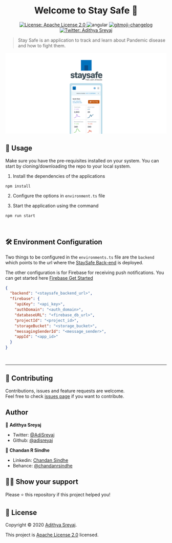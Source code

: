 <h1 align="center">Welcome to Stay Safe 👋</h1>
<p align="center">
  <a href="https://github.com/kefranabg/readme-md-generator/blob/master/LICENSE">
    <img alt="License: Apache License 2.0" src="https://img.shields.io/badge/license-Apache License 2.0-yellow.svg" target="_blank" />
  </a>
    <img src="https://img.shields.io/badge/Angular-v9.1.0-red" alt="angular">
  <a href="https://github.com/frinyvonnick/gitmoji-changelog">
    <img src="https://img.shields.io/badge/changelog-gitmoji-brightgreen.svg" alt="gitmoji-changelog">
  </a>
  <a href="https://twitter.com/AdiSreyaj">
    <img alt="Twitter: Adithya Sreyaj" src="https://img.shields.io/twitter/follow/AdiSreyaj.svg?style=social" target="_blank" />
  </a>
</p>

> Stay Safe is an application to track and learn about Pandemic disease and how to fight them.

![StaySafe](./src/assets/images/stay-safe.png 'Stay Safe - Track, Learn and Care')

## 🚀 Usage

Make sure you have the pre-requisites installed on your system. You can start by cloning/downloading the repo to your local system.

1. Install the dependencies of the applications

```
npm install
```

2. Configure the options in `environment.ts` file

3. Start the application using the command

```
npm run start
```

<br>

## 🛠 Environment Configuration

Two things to be configured in the `environments.ts` file are the `backend` which points to the url where the [StaySafe Back-end](https://github.com/adisreyaj/staysafe-backend) is deployed.

The other configuration is for Firebase for receiving push notifications. You can get started here [Firebase Get Started](https://firebase.google.com/docs/cloud-messaging/js/client)

```json
{
  "backend": "<staysafe_backend_url>",
  "firebase": {
    "apiKey": "<api_key>",
    "authDomain": "<auth_domain>",
    "databaseURL": "<firebase_db_url>",
    "projectId": "<project_id>",
    "storageBucket": "<storage_bucket>",
    "messagingSenderId": "<message_sender>",
    "appId": "<app_id>"
  }
}
```

<br>

<hr>

## 🤝 Contributing

Contributions, issues and feature requests are welcome.<br />
Feel free to check [issues page](https://github.com/adisreyaj/staysafe-frontend/issues) if you want to contribute.

## Author

👤 **Adithya Sreyaj**

- Twitter: [@AdiSreyaj](https://twitter.com/AdiSreyaj)
- Github: [@adisreyaj](https://github.com/adisreyaj)

👤 **Chandan R Sindhe**

- Linkedin: [Chandan Sindhe](https://www.linkedin.com/in/chandan-r-sindhe-48ba23104/)
- Behance: [@chandanrsindhe](https://www.behance.net/chandanrsindhe)

## 👍🏼 Show your support

Please ⭐️ this repository if this project helped you!

## 📝 License

Copyright © 2020 [Adithya Sreyaj](https://github.com/adisreyaj).<br />

This project is [Apache License 2.0](https://github.com/adisreyaj/staysafe-frontend/blob/master/LICENSE.md) licensed.
